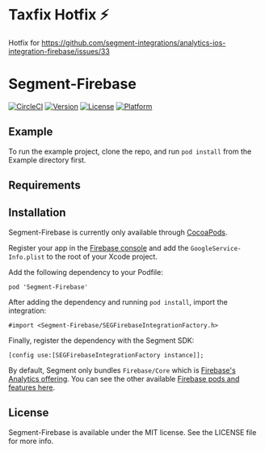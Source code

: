 # Taxfix Hotfix ⚡️️️️️️️️️

Hotfix for https://github.com/segment-integrations/analytics-ios-integration-firebase/issues/33

# Segment-Firebase

[![CircleCI](https://circleci.com/gh/segment-integrations/analytics-ios-integration-firebase.svg?style=svg)](https://circleci.com/gh/segment-integrations/analytics-ios-integration-firebase)
[![Version](https://img.shields.io/cocoapods/v/Segment-Firebase.svg?style=flat)](http://cocoapods.org/pods/Segment-Firebase)
[![License](https://img.shields.io/cocoapods/l/Segment-Firebase.svg?style=flat)](http://cocoapods.org/pods/Segment-Firebase)
[![Platform](https://img.shields.io/cocoapods/p/Segment-Firebase.svg?style=flat)](https://cocoapods.org/pods/Segment-Firebase)

## Example

To run the example project, clone the repo, and run `pod install` from the Example directory first.

## Requirements

## Installation

Segment-Firebase is currently only available through [CocoaPods](http://cocoapods.org).

Register your app in the [Firebase console](https://console.firebase.google.com/) and add the `GoogleService-Info.plist` to the root of your Xcode project.

Add the following dependency to your Podfile:

```
pod 'Segment-Firebase'
```

After adding the dependency and running `pod install`, import the integration:

```
#import <Segment-Firebase/SEGFirebaseIntegrationFactory.h>
```

Finally, register the dependency with the Segment SDK:

```
[config use:[SEGFirebaseIntegrationFactory instance]];
```

By default, Segment only bundles `Firebase/Core` which is [Firebase's Analytics offering](https://firebase.google.com/docs/analytics/). You can see the other available [Firebase pods and features here](https://firebase.google.com/docs/ios/setup).

## License

Segment-Firebase is available under the MIT license. See the LICENSE file for more info.
